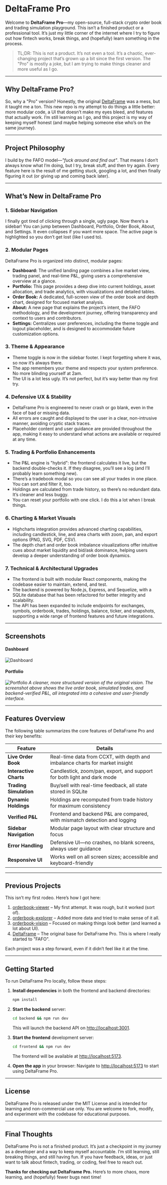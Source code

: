 # DeltaFrame Pro

Welcome to **DeltaFrame Pro**—my open-source, full-stack crypto order book and trading simulation playground. This isn’t a finished product or a professional tool. It’s just my little corner of the internet where I try to figure out how fintech works, break things, and (hopefully) learn something in the process.

> TL;DR: This is not a product. It’s not even a tool. It’s a chaotic, ever-changing project that’s grown up a bit since the first version. The "Pro" is mostly a joke, but I am trying to make things cleaner and more useful as I go.

---

## Why DeltaFrame Pro?

So, why a "Pro" version? Honestly, the original [DeltaFrame](https://github.com/vedang-patil-23/DeltaFrame) was a mess, but it taught me a ton. This new repo is my attempt to do things a little better: more modular code, a UI that doesn’t make my eyes bleed, and features that actually work. I’m still learning as I go, and this project is my way of keeping myself honest (and maybe helping someone else who’s on the same journey).

---

## Project Philosophy

I build by the FAFO model—_"fuck around and find out"_. That means I don’t always know what I’m doing, but I try, break stuff, and then try again. Every feature here is the result of me getting stuck, googling a lot, and then finally figuring it out (or giving up and coming back later).

---

## What’s New in DeltaFrame Pro

### 1. Sidebar Navigation
I finally got tired of clicking through a single, ugly page. Now there’s a sidebar! You can jump between Dashboard, Portfolio, Order Book, About, and Settings. It even collapses if you want more space. The active page is highlighted so you don’t get lost (like I used to).

### 2. Modular Pages
DeltaFrame Pro is organized into distinct, modular pages:
- **Dashboard:** The unified landing page combines a live market view, trading panel, and real-time P&L, giving users a comprehensive overview at a glance.
- **Portfolio:** This page provides a deep dive into current holdings, asset allocation, and trade analytics, with visualizations and detailed tables.
- **Order Book:** A dedicated, full-screen view of the order book and depth chart, designed for focused market analysis.
- **About:** A new page that explains the project’s intent, the FAFO methodology, and the development journey, offering transparency and context to users and contributors.
- **Settings:** Centralizes user preferences, including the theme toggle and logout placeholder, and is designed to accommodate future customization options.

### 3. Theme & Appearance
- Theme toggle is now in the sidebar footer. I kept forgetting where it was, so now it’s always there.
- The app remembers your theme and respects your system preference. No more blinding yourself at 2am.
- The UI is a lot less ugly. It’s not perfect, but it’s way better than my first try.

### 4. Defensive UX & Stability
- DeltaFrame Pro is engineered to never crash or go blank, even in the face of bad or missing data.
- All errors are caught and displayed to the user in a clear, non-intrusive manner, avoiding cryptic stack traces.
- Placeholder content and user guidance are provided throughout the app, making it easy to understand what actions are available or required at any time.

### 5. Trading & Portfolio Enhancements
- The P&L engine is "hybrid": the frontend calculates it live, but the backend double-checks it. If they disagree, you’ll see a log (and I’ll probably learn something new).
- There’s a tradebook modal so you can see all your trades in one place. You can sort and filter it, too.
- Holdings are calculated from trade history, so there’s no redundant data. It’s cleaner and less buggy.
- You can reset your portfolio with one click. I do this a lot when I break things.

### 6. Charting & Market Visuals
- Highcharts integration provides advanced charting capabilities, including candlestick, line, and area charts with zoom, pan, and export options (PNG, SVG, PDF, CSV).
- The depth chart and order book imbalance visualizations offer intuitive cues about market liquidity and bid/ask dominance, helping users develop a deeper understanding of order book dynamics.

### 7. Technical & Architectural Upgrades
- The frontend is built with modular React components, making the codebase easier to maintain, extend, and test.
- The backend is powered by Node.js, Express, and Sequelize, with a SQLite database that has been refactored for better integrity and scalability.
- The API has been expanded to include endpoints for exchanges, symbols, orderbook, trades, holdings, balance, ticker, and snapshots, supporting a wide range of frontend features and future integrations.

---

## Screenshots

#### Dashboard
![Dashboard](frontend/src/assets/img1.png)

#### Portfolio
![Portfolio](frontend/src/assets/img3.png)
*A cleaner, more structured version of the original vision. The screenshot above shows the live order book, simulated trades, and backend-verified P&L, all integrated into a cohesive and user-friendly interface.*

---

## Features Overview

The following table summarizes the core features of DeltaFrame Pro and their key benefits:

| Feature                | Details                                                                 |
|------------------------|-------------------------------------------------------------------------|
| **Live Order Book**     | Real-time data from CCXT, with depth and imbalance charts for market insight |
| **Interactive Charts**  | Candlestick, zoom/pan, export, and support for both light and dark mode     |
| **Trading Simulation**  | Buy/sell with real-time feedback, all state stored in SQLite                |
| **Dynamic Holdings**    | Holdings are recomputed from trade history for maximum consistency          |
| **Verified P&L**        | Frontend and backend P&L are compared, with mismatch detection and logging  |
| **Sidebar Navigation**  | Modular page layout with clear structure and focus                          |
| **Error Handling**      | Defensive UI—no crashes, no blank screens, always user guidance             |
| **Responsive UI**       | Works well on all screen sizes; accessible and keyboard-friendly            |

---

## Previous Projects

This isn’t my first rodeo. Here’s how I got here:

1. [orderbook-viewer](https://github.com/vedang-patil-23/orderbook-viewer) – My first attempt. It was rough, but it worked (sort of).
2. [orderbook-explorer](https://github.com/vedang-patil-23/orderbook-explorer) – Added more data and tried to make sense of it all.
3. [orderbook-vision](https://github.com/vedang-patil-23/orderbook-vision) – Focused on making things look better (and learned a lot about UI).
4. [DeltaFrame](https://github.com/vedang-patil-23/DeltaFrame) – The original base for DeltaFrame Pro. This is where I really started to "FAFO".

Each project was a step forward, even if it didn’t feel like it at the time.

---

## Getting Started

To run DeltaFrame Pro locally, follow these steps:

1. **Install dependencies** in both the frontend and backend directories:
   ```bash
   npm install
   ```

2. **Start the backend** server:
   ```bash
   cd backend && npm run dev
   ```
   This will launch the backend API on [http://localhost:3001](http://localhost:3001).

3. **Start the frontend** development server:
   ```bash
   cd frontend && npm run dev
   ```
   The frontend will be available at [http://localhost:5173](http://localhost:5173).

4. **Open the app** in your browser:
   Navigate to [http://localhost:5173](http://localhost:5173) to start using DeltaFrame Pro.

---

## License

DeltaFrame Pro is released under the MIT License and is intended for learning and non-commercial use only. You are welcome to fork, modify, and experiment with the codebase for educational purposes.

---

## Final Thoughts

DeltaFrame Pro is not a finished product. It’s just a checkpoint in my journey as a developer and a way to keep myself accountable. I’m still learning, still breaking things, and still having fun. If you have feedback, ideas, or just want to talk about fintech, trading, or coding, feel free to reach out.

**Thanks for checking out DeltaFrame Pro.** Here’s to more chaos, more learning, and (hopefully) fewer bugs next time! 